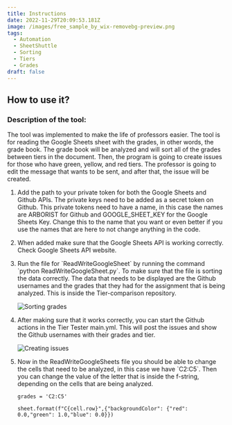 ```yaml
---
title: Instructions
date: 2022-11-29T20:09:53.181Z
image: /images/free_sample_by_wix-removebg-preview.png
tags:
  - Automation
  - SheetShuttle
  - Sorting
  - Tiers
  - Grades
draft: false
---
```

## How to use it?

### D﻿escription of the tool:

The tool was implemented to make the life of professors easier. The tool is for reading the Google Sheets sheet with the grades, in other words, the grade book. The grade book will be analyzed and will sort all of the grades between tiers in the document. Then, the program is going to create issues for those who have green, yellow, and red tiers. The professor is going to edit the message that wants to be sent, and after that, the issue will be created.

1. Add the path to your private token for both the Google Sheets and Github APIs. The private keys need to be added as a secret token on Github. This private tokens need to have a name, in this case the names are ARBORIST for Github and GOOGLE_SHEET_KEY for the Google Sheets Key. Change this to the name that you want or even better if you use the names that are here to not change anything in the code. 
2. W﻿hen added make sure that the Google Sheets API is working correctly. Check Google Sheets API  website. 
3. R﻿un the file for \`ReadWriteGoogleSheet\` by running the command \`python ReadWriteGoogleSheet.py\`. To make sure that the file is sorting the data correctly. The data that needs to be displayed are the Github usernames and the grades that they had for the assignment that is being analyzed.  This is inside the Tier-comparison repository.

   ![Sorting grades](/images/screenshot-2022-12-01-122543.png "Sort")
4. A﻿fter making sure that it works correctly, you can start the Github actions in the Tier Tester main.yml. This will post the issues and show the Github usernames with their grades and tier. 

   ![Creating issues](/images/issues.png "Issues")
5. N﻿ow in the ReadWriteGoogleSheets file you should be able to change the cells that need to be analyzed, in this case we have \`C2:C5\`. Then you can change the value of the letter that is inside the f-string, depending on the cells that are being analyzed.

   ```
   grades = 'C2:C5'

   sheet.format(f"C{cell.row}",{"backgroundColor": {"red": 0.0,"green": 1.0,"blue": 0.0}})
   ```